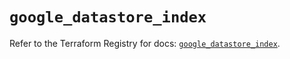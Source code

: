 # `google_datastore_index`

Refer to the Terraform Registry for docs: [`google_datastore_index`](https://registry.terraform.io/providers/hashicorp/google/5.37.0/docs/resources/datastore_index).
